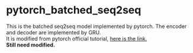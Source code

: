 # pytorch_batched_seq2seq
This is the batched seq2seq model implemented by pytorch. The encoder and decoder are implemented by GRU.   
It is modified from pytorch official tutorial, [here is the link.](https://pytorch.org/tutorials/intermediate/seq2seq_translation_tutorial.html)  
**Still need modified.**
